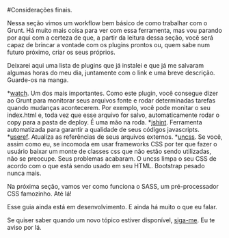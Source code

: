 #Considerações finais.

Nessa seção vimos um workflow bem básico de como trabalhar com o Grunt. Há muito mais coisa para ver com essa ferramenta, mas vou parando por aqui com a certeza de que, a partir da leitura dessa seção, você será capaz de brincar a vontade com os plugins prontos ou, quem sabe num futuro próximo, criar os seus próprios.

Deixarei aqui uma lista de plugins que já instalei e que já me salvaram algumas horas do meu dia, juntamente com o link e uma breve descrição. Guarde-os na manga.

*[watch](https://github.com/gruntjs/grunt-contrib-watch). Um dos mais importantes. Como este plugin, você consegue dizer ao Grunt para monitorar seus arquivos fonte e rodar determinadas tarefas quando mudanças acontecerem. Por exemplo, você pode monitar o seu index.html e, toda vez que esse arquivo for salvo, automaticamente rodar o copy para a pasta de deploy. É uma mão na roda.
*[jshint](https://github.com/gruntjs/grunt-contrib-jshint). Ferramenta automatizada para garantir a qualidade de seus códigos javascripts.
*[useref](https://www.npmjs.com/package/grunt-useref). Atualiza as referências de seus arquivos externos.
*[uncss](https://github.com/addyosmani/grunt-uncss). Se você, assim como eu, se incomoda em usar frameworks CSS por ter que fazer o usuário baixar um monte de classes css que não estão sendo utilizadas, não se preocupe. Seus problemas acabaram. O uncss limpa o seu CSS de acordo com o que está sendo usado em seu HTML. Bootstrap pesado nunca mais.

Na próxima seção, vamos ver como funciona o SASS, um pré-processador CSS famozinho. Até lá!


Esse guia ainda está em desenvolvimento. E ainda há muito o que eu falar.

Se quiser saber quando um novo tópico estiver disponível, [siga-me](http://twitter.com/tapmorales). Eu te aviso por lá.